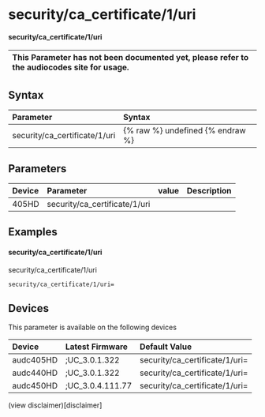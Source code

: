 ﻿---
description: security/ca_certificate/1/uri
search: false
---

# security/ca_certificate/1/uri

#### security/ca_certificate/1/uri


| This Parameter has not been documented yet, please refer to the audiocodes site for usage.  |
| :--- |

## Syntax
| Parameter | Syntax |
| :--- | :--- |
|security/ca_certificate/1/uri | {% raw %} undefined {% endraw %} |

## Parameters
|Device|Parameter|value|Description|
|:---|:---|:---|:---|
| 405HD | security/ca_certificate/1/uri |  |  |

## Examples
#### security/ca_certificate/1/uri

security/ca_certificate/1/uri

```
security/ca_certificate/1/uri=
```

## Devices
This parameter is available on the following devices

| Device | Latest Firmware | Default Value |
|:---|:---|:---|
| audc405HD | ;UC_3.0.1.322 | security/ca_certificate/1/uri= 
| audc440HD | ;UC_3.0.1.322 | security/ca_certificate/1/uri= 
| audc450HD | ;UC_3.0.4.111.77 | security/ca_certificate/1/uri= 

(view disclaimer)[disclaimer]
